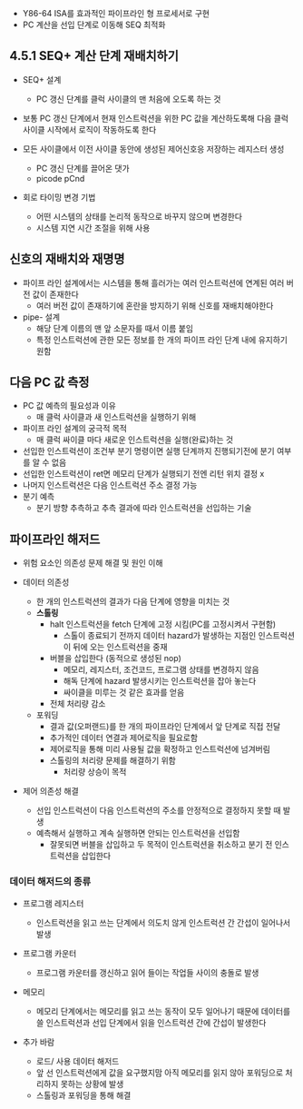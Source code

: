 * Y86-64 ISA를 효과적인 파이프라인 형 프로세서로 구현
* PC 계산을 선입 단계로 이동해 SEQ 최적화

## 4.5.1 SEQ+ 계산 단계 재배치하기

* SEQ+ 설계
	* PC 갱신 단계를 클럭 사이클의 맨 처음에 오도록 하는 것

* 보통 PC 갱신 단계에서 현재 인스트럭션을 위한 PC 값을 계산하도록해 다음 클럭 사이클 시작에서 로직이 작동하도록 한다
* 모든 사이클에서 이전 사이클 동안에 생성된 제어신호응 저장하는 레지스터 생성
	* PC 갱신 단계를 끌어온 댓가
	* picode pCnd

*  회로 타이밍 변경 기법
	*  어떤 시스템의 상태를 논리적 동작으로 바꾸지 않으며 변경한다
	*  시스템 지연 시간 조절을 위해 사용

## 신호의 재배치와 재명명

* 파이프 라인 설계에서는 시스템을 통해 흘러가는 여러 인스트럭션에 연계된 여러 버전 값이 존재한다
	* 여러 버전 값이 존재하기에 혼란을 방지하기 위해 신호를 재배치해야한다
*  pipe- 설계
	*  해당 단계 이름의 맨 앞 소문자를 때서 이름 붙임
	*  특정 인스트럭션에 관한 모든 정보를 한 개의 파이프 라인 단계 내에 유지하기 원함

## 다음 PC 값 측정

* PC 값 예측의 필요성과 이유
	* 매 클럭 사이클과 새 인스트럭션을 실행하기 위해
* 파이프 라인 설계의 궁극적 목적
	* 매 클럭 싸이클 마다 새로운 인스트럭션을 실행(완료)하는 것
* 선입한 인스트럭션이 조건부 분기 명령이면 실행 단계까지 진행되기전에 분기 여부를 알 수 없음
* 선입한 인스트럭션이 ret면 메모리 단계가 실행되기 전엔 리턴 위치 결정 x
* 나머지 인스트럭션은 다음 인스트럭션 주소 결정 가능
* 분기 예측
	* 분기 방향 추측하고 추측 결과에 따라 인스트럭션을 선입하는 기술

## 파이프라인 해저드

* 위험 요소인 의존성 문제 해결 및 원인 이해
* 데이터 의존성
	* 한 개의 인스트럭션의 결과가 다음 단계에 영향을 미치는 것
	* __스톨링__
		* halt 인스트럭션을 fetch 단계에 고정 시킴(PC를 고정시켜서 구현함)
			* 스톨이 종료되기 전까지 데이터 hazard가 발생하는 지점인 인스트럭션이 뒤에 오는 인스트럭션을 중재
		* 버블을 삽입한다 (동적으로 생성된 nop)
			* 메모리, 레지스터, 조건코드, 프로그램 상태를 변경하지 않음
			* 해독 단계에 hazard 발생시키는 인스트럭션을 잡아 놓는다
			* 싸이클을 미루는 것 같은 효과를 얻음
		* 전체 처리량 감소
	* 포워딩
		* 결과 값(오퍼랜드)를 한 개의 파이프라인 단계에서 앞 단계로 직접 전달
		* 추가적인 데이터 연결과 제어로직을 필요로함
		* 제어로직을 통해 미리 사용될 값을 확정하고 인스트럭션에 넘겨버림
		* 스톨링의 처리량 문제를 해결하기 위함
			* 처리량 상승이 목적

* 제어 의존성 해결
	* 선입 인스트럭션이 다음 인스트럭션의 주소를 안정적으로 결정하지 못할 때 발생
	* 예측해서 실행하고 계속 실행하면 안되는 인스트럭션을 선입함
		* 잘못되면 버블을 삽입하고 두 목적이 인스트럭션을 취소하고 분기 전 인스트럭션을 삽입한다

### 데이터 해저드의 종류

* 프로그램 레지스터
	* 인스트럭션을 읽고 쓰는 단계에서 의도치 않게 인스트럭션 간 간섭이 일어나서 발생
* 프로그램 카운터
	* 프로그램 카운터를 갱신하고 읽어 들이는 작업들 사이의 충돌로 발생
* 메모리
	* 메모리 단계에서는 메모리를 읽고 쓰는 동작이 모두 일어나기 때문에 데이터를 쓸 인스트럭션과 선입 단계에서 읽을 인스트럭션 간에 간섭이 발생한다

* 추가 바람
	* 로드/ 사용 데이터 해저드
	* 앞 선 인스트럭션에게 값을 요구했지맘 아직 메모리를 읽지 않아 포워딩으로 처리하지 못하는 상황에 발생
	* 스톨링과 포워딩을 통해 해결
